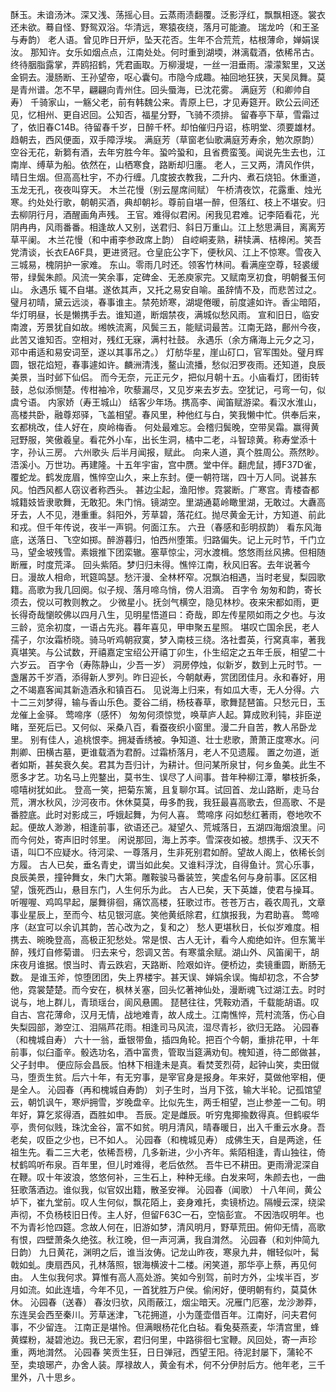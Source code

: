 <!-- { "loadSidebar": true } -->
酥玉。未谙汤沐。深又浅、荡摇心目。云蒸雨渍翻覆。泛影浮红，飘飘相逐。裳衣还未欲。蓦自怪、野鸳双浴。华清远，寒猿夜绕，落月可能漉。 
瑞龙吟（和王圣与寿韵）
老人语。曾见昨日开炉，坠天花否。生年不合荒荒，枯根薄命，婵娟误汝。 
那知许。女乐如烟点点，江南处处。何时重到湖堧，淋漓载酒，依稀吊古。 
终待胭脂露掌，弄鸥招鹤，凭君画取。万柳漫堤，一丝一泪垂雨。濛濛絮里，又送金铜去。漫肠断、王孙望帝，呕心囊句。市隐今成趣。袖回地狂狭，天吴凤舞。莫是青州谱。怎不早，翩翩向青州住。回头蜃海，已沈花雾。 
满庭芳（和卿帅自寿）
千骑家山，一觞父老，前有韩魏公来。青原上巳，才见寿筵开。欧公云间还见，忆相州、更自迟回。公知否，福星分野，飞骑不须排。 
留春亭下草，雪霜过了，依旧春C14B。待留春千岁，日醉千杯。却怕催归丹诏，栋明堂、须要雄材。趋朝去，西风便面，双手障浮埃。 
满庭芳（草窗老仙歌满庭芳寿余，勉次原韵）
空谷无花，新篘有酒，去年穷胜今年。蛩吟蛩和，且省费蛮笺。闻说先生去也，江南岸、缚草为船。依然在，山栖寒食，路断却归廛。 
老人，三又两，清风作供，晴日生烟。但高高杜宇，不办行缠。几度披衣教我，二升内、煮石烧铅。休重道，玉龙无孔，夜夜叫穿天。 
木兰花慢（别云屋席间赋）
午桥清夜饮，花露重、烛光寒。约处处行歌，朝朝买酒，典却朝衫。尊前自堪一醉，但落红、枝上不堪安。归去柳阴行月，酒醒画角声残。 
王官。难得似君闲。闲我见君难。记李陌看花，光阴冉冉，风雨番番。相逢故人又别，送君归、斜日万重山。江上愁思满目，离离芳草平阑。 
木兰花慢（和中甫李参政席上韵）
自崆峒麦熟，耕犊满、桔槔闲。笑吾党清谈，长衣EA6F具，更进贤冠。仓皇庇公字下，便秋风、江上不惊寒。雪夜入三城易，槐阴护一家难。 
东山。零雨几时还。领客竹林间。看满座空尊，轻裘缓带，绿鬓朱颜。风流一笑余事，定碑金、无恙庾家完。又赋南烹初食，明朝餐玉何山。 
永遇乐
辄不自堪。遂依其声，又托之易安自喻。虽辞情不及，而悲苦过之。 
璧月初晴，黛云远淡，春事谁主。禁苑娇寒，湖堤倦暖，前度遽如许。香尘暗陌，华灯明昼，长是懒携手去。谁知道，断烟禁夜，满城似愁风雨。 
宣和旧日，临安南渡，芳景犹自如故。缃帙流离，风鬓三五，能赋词最苦。江南无路，鄜州今夜，此苦又谁知否。空相对，残红无寐，满村社鼓。 
永遇乐（余方痛海上元夕之习，邓中甫适和易安词至，遂以其事吊之。）
灯舫华星，崖山矴口，官军围处。璧月辉圆，银花焰短，春事遽如许。麟洲清浅，鳌山流播，愁似汨罗夜雨。还知道，良辰美景，当时邺下仙侣。 
而今无奈，元正元夕，把似月朝十五。小庙看灯，团街转鼓，总似添恻楚。传柑袖冷，吹藜漏尽，又见岁来去岁去。空犹记，弓弯一句，似虞兮语。 
内家娇（寿王城山）
结客少年场。携高李、闻笛赋游梁。看汉水淮山，高楼共卧，融尊郑驿，飞盖相望。春风里，种他红与白，笑我懒中忙。供奉后来，玄都桃改，佳人好在，庾岭梅香。 
何处最难忘。会稽归鬓晚，空带吴霜。赢得黄冠野服，笑傲羲皇。看花外小车，出长生洞，橘中二老，斗智琼黄。称寿堂添十字，孙认三房。 
六州歌头
后半月闻报，赋此。 
向来人道，真个胜周公。燕然眇。浯溪小。万世功。再建隆。十五年宇宙，宫中赝。堂中伴。翻虎鼠，搏F37D雀，覆蛇龙。鹤发庞眉，憔悴空山久，来上东封。便一朝符瑞，四十万人同。说甚东风。怕西风都人窃议者称西头。 
甚边尘起，渔阳惨。霓裳断。广寒宫。青楼杳都城籍妓皆隶歌舞，无敢犯。朱门悄。镜湖空。里湖通葛岭瞰里湖，无敢过。大纛高牙去，人不见，港重重。斜阳外，芳草碧，落花红。抛尽黄金无计，方知道、前此和戎。但千年传说，夜半一声铜。何面江东。 
六丑（春感和彭明叔韵）
看东风海底，送落日、飞空如掷。醉游暮归，怕西州堕策。归路偏失。记上元时节，千门立马，望金坡残雪。素娥推下团栾辙。塞草惊尘，河水渡楫。悠悠雨丝风拂。但相随断雁，时度荒泽。 
回头紫陌。梦归归未得。憔悴江南，秋风旧客。去年说著今日。漫故人相命，玳筵鸣瑟。愁汗漫、全林杯窄。况飘泊相遇，当时老叟，梨园歌籍。高歌为我几回阕。似子规、落月啼乌悄，傍人泪滴。 
百字令
匆匆和韵，寄长须去，傥以可教则教之。 
少微星小。抚剑气横空，隐见林杪。夜来宋都如雨，更长得奇哉懰皎佛以四月八生，见明星悟道曰：奇哉，即左传星陨如雨之夕也。与汝三龄，览余初度，一语占先兆。暮年喜见，甲申聚五星照。 
堪叹亡国余民，老人孺子，尔汝霜桥晓。骑马听鸡朝寂寞，梦入南枝三绕。洛社耆英，行窝真率，著我真堪笑。与公试数，开禧嘉定宝绍公开禧丁卯生，仆生绍定之五年壬辰，相望二十六岁云。 
百字令（寿陈静山，少吾一岁）
洞房停烛，似新岁，数到上元时节。一盏屠苏千岁酒，添得新人罗列。昨日迎长，今朝献寿，赏团团佳月。永和春好，用之不竭嘉客闻其新造酒永和镇百石。 
见说海上归来，有如瓜大枣，无人分得。六十二三刘梦得，输与香山乐色。菱谷二绡，杨枝春草，歌舞琵琶笛。只愁元日，玉龙催上金驿。 
莺啼序（感怀）
匆匆何须惊觉，唤草庐人起。算成败利钝，非臣逆睹，至死后已。又何似、采桑八百，看蚕夜织小窗里。漫二升自苦，教人吊卧龙里。 
别有佳人，追桃恨李。拥凝香绣被。争知道、壮士悲歌，萧萧正度寒水。问荆卿、田横古墓，更谁载酒为君酹。过霜桥落月，老人不见遗履。 
置之勿道，逝者如斯，甚矣衰久矣。君其为吾归计，为耕计。但问某所泉甘，何乡鱼美。此生不愿多才艺。功名马上兜鍪出，莫书生、误尽了人间事。昔年种柳江潭，攀枝折条，噫嘻树犹如此。 
登高一笑，把菊东篱，且复聊尔耳。试回首、龙山路断，走马台荒，渭水秋风，沙河夜市。休休莫莫，毋多酌我，我狂最喜高歌去，但高歌、不是番腔底。此时对影成三，呼娥起舞，为何人喜。 
莺啼序
闷如愁红著雨，卷地吹不起。便故人渺渺，相逢前事，欲语还己。凝望久、荒城落日，五湖四海烟浪里。问而今何处，寄声旧时邻里。 
闲说那回，海上苏李。雪深夜如被。想携手、汉天不语，叫□不应疑水。待河梁、一尊落月，生非死别君如酹。望故人阁上，依稀长剑方履。 
古人已矣，垂名青史，谓当如此矣。又谁料浮沈，自得鱼计。赏心乐事，良辰美景，撞钟舞女，朱门大第。雕鞍骏马番装笠，笑虚名何与身前事。区区相望，饿死西山，悬目东门，人生何乐为此。 
古人已矣，天下英雄，使君与操耳。听喔喔、鸡鸣早起，屡舞徘徊，痛饮高楼，狂歌过市。苍苍万古，羲农周孔，文章事业星辰上，至而今、枯见银河底。笑他黄纸除君，红旗报我，为君助喜。 
莺啼序（赵宜可以余讥其韵，苦心改为之，复和之）
愁人更堪秋日，长似岁难度。相携去、晼晚登高，高极正犯愁处。常是恨、古人无计，看今人痴绝如许。但东篱半醉，残灯自修菊谱。 
归去来兮，怨调又苦。有寒螀余赋。湖山外、风笛阑干，胡床夜月谁据。恨当时、青云跌宕，天路断、险艰如许。便桥边，卖镜重圆，断肠无数。 
是谁玉斧，惊堕团团，失上界楼宇。甚天误、婵娟余误。悔却初念，不合梦他，霓裳楚楚。而今安在，枫林关塞，回头忆著神仙处，漫断魂飞过湖江去。时时说与，地上群儿，青琐瑶台，阆风悬圃。 
琵琶往往，凭鞍劝酒，千载能胡语。叹自古、宫花薄命，汉月无情，战地难青，故人成土。江南憔悴，荒村流落，伤心自失梨园部，渺空江、泪隔芦花雨。相逢司马风流，湿尽青衫，欲归无路。 
沁园春（和槐城自寿）
六十一翁，垂银带鱼，插四角轮。把百个今朝，重排花甲，十年前事，似臼齑辛。骰选功名，酒中富贵，管取当筵满劝旬。槐知道，待二郎做甚，父子封申。 
便应际会昌辰。怕林下相逢未是真。看焚芰烈荷，起钟山笑，卖田僦马，堕贡生贫。后六十年，有无穷事，是宰官身是报身。年来好，莫做他宰相，便是全人。 
沁园春（再和槐城自寿韵）
刘子生时，当月下弦，输大半轮。记孤馆望云，朝饥讽午，寒炉拥雪，岁晚盘辛。比似先生，两壬相望，岂止参差一二旬。明年好，算乞浆得酒，酉胜如申。 
吾辰。定是雌辰。听穷鬼揶揄数得真。但鹤唳华亭，贵何似贱，珠沈金谷，富不如贫。明月清风，晴春暖日，出入千重云水身。吾老矣，叹臣之少也，已不如人。 
沁园春（和槐城见寿）
成佛生天，自是两途，任祖生先。看二三大老，依稀吾榜，几多新进，少小齐年。紫陌相逢，青山独往，倚杖鹤鸣听布泉。百年里，但儿时难得，老后依然。 
吾牛已不耕田。更雨滑泥深自在鞭。叹十年波浪，悠悠何补，三生石上，种种无缘。白发来呵，朱颜去也，一曲狂歌落酒边。谁似我，似官奴出籍，散圣安禅。 
沁园春（闻歌）
十八年间，黄公垆下，崔九堂前。叹人生何似，飘花陌上，妾身难托，卖镜桥边。隔幔云深，绕梁声彻，不负杨枝旧日传。主人好，但留F63C一石，空恼彭宣。 
不因浩叹明年。也不为青衫怆四筵。念故人何在，旧游如梦，清风明月，野草荒田。俯仰无情，高歌有恨，四壁萧条久绝弦。秋江晚，但一声河满，我自潸然。 
沁园春（和刘仲简九日韵）
九日黄花，渊明之后，谁当汝俦。记龙山昨夜，寒泉九井，帽轻似叶，髯戟如虬。庚扇西风，孔林落照，银海横波十二楼。闲笑道，那华亭上蔡，再见何由。 
人生似我何求。算惟有高人高处游。笑如今别驾，前时方外，尘埃半百，岁月如流。如此连墙，今年不见，一首犹胜万户侯。偷闲好，便明朝有约，莫莫休休。 
沁园春（送春）
春汝归欤，风雨蔽江，烟尘暗天。况雁门厄塞，龙沙渺莽，东连吴会西至秦川。芳草迷津，飞花拥道，小为蓬壶借百年。江南好，问夫君何事，不少留连。 
江南正是堪怜。但满眼杨花化白毡。看兔葵燕麦，华清宫里，蜂黄蝶粉，凝碧池边。我已无家，君归何里，中路徘徊七宝鞭。风回处，寄一声珍重，两地潸然。 
沁园春
笑贡生狂，日日弹冠，西望王阳。待泥封屡下，蒲轮不至，卖琅琊产，办舍人装。厚禄故人，黄金有术，何不分伊肘后方。他年老，三千里外，八十思乡。 
